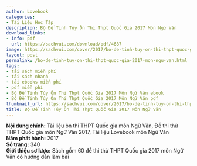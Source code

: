 ```yaml
---
author: Lovebook
categories:
- Tài Liệu Học Tập
description: Bộ Đề Tinh Túy Ôn Thi Thpt Quốc Gia 2017 Môn Ngữ Văn
download_links:
- info: pdf
  url: https://sachvui.com/download/pdf/4687
image: https://sachvui.com/cover/2017/bo-de-tinh-tuy-on-thi-thpt-quoc-gia-2017-mon-ngu-van.jpg
layout: post
permalink: /bo-de-tinh-tuy-on-thi-thpt-quoc-gia-2017-mon-ngu-van.html
tags:
- tải sách miễn phí
- tải sách nhanh
- tải ebooks miễn phí
- pdf miễn phí
- Bộ Đề Tinh Túy Ôn Thi Thpt Quốc Gia 2017 Môn Ngữ Văn ebook
- Bộ Đề Tinh Túy Ôn Thi Thpt Quốc Gia 2017 Môn Ngữ Văn pdf
thumbnail_url: https://sachvui.com/cover/2017/bo-de-tinh-tuy-on-thi-thpt-quoc-gia-2017-mon-ngu-van.jpg
title: Bộ Đề Tinh Túy Ôn Thi Thpt Quốc Gia 2017 Môn Ngữ Văn
---
```


 <div class="item-desc text-justify"> <p><strong>Nội dung chính:</strong> Tài liệu ôn thi THPT Quốc gia môn Ngữ Văn, Đề thi thử THPT Quốc gia môn Ngữ Văn 2017, Tài liệu Lovebook môn Ngữ Văn<br><strong>Năm phát hành:</strong> 2017<br><strong>Số trang:</strong> 340<br><strong>Giới thiệu sơ lược:</strong> Sách gồm 60 đề thi thử THPT Quốc gia 2017 môn Ngữ Văn có hướng dẫn làm bài</p> </div>